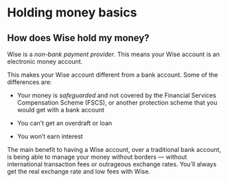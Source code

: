 # Holding money basics  
## How does Wise hold my money?  
Wise is a _non-bank payment provider_. This means your Wise account is an electronic money account. 

This makes your Wise account different from a bank account. Some of the differences are:

  * Your money is _safeguarded_ and not covered by the Financial Services Compensation Scheme (FSCS), or another protection scheme that you would get with a bank account

  * You can’t get an overdraft or loan 

  * You won’t earn interest




The main benefit to having a Wise account, over a traditional bank account, is being able to manage your money without borders — without international transaction fees or outrageous exchange rates. You’ll always get the real exchange rate and low fees with Wise.